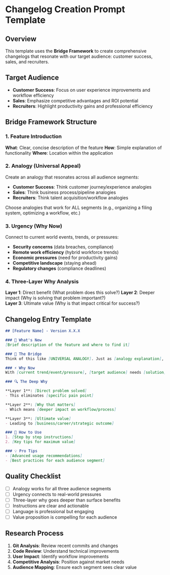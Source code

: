 # Changelog Creation Prompt Template

## Overview
This template uses the **Bridge Framework** to create comprehensive changelogs that resonate with our target audience: customer success, sales, and recruiters.

## Target Audience
- **Customer Success**: Focus on user experience improvements and workflow efficiency
- **Sales**: Emphasize competitive advantages and ROI potential  
- **Recruiters**: Highlight productivity gains and professional efficiency

## Bridge Framework Structure

### 1. Feature Introduction
**What**: Clear, concise description of the feature
**How**: Simple explanation of functionality
**Where**: Location within the application

### 2. Analogy (Universal Appeal)
Create an analogy that resonates across all audience segments:
- **Customer Success**: Think customer journey/experience analogies
- **Sales**: Think business process/pipeline analogies  
- **Recruiters**: Think talent acquisition/workflow analogies

Choose analogies that work for ALL segments (e.g., organizing a filing system, optimizing a workflow, etc.)

### 3. Urgency (Why Now)
Connect to current world events, trends, or pressures:
- **Security concerns** (data breaches, compliance)
- **Remote work efficiency** (hybrid workforce trends)
- **Economic pressures** (need for productivity gains)
- **Competitive landscape** (staying ahead)
- **Regulatory changes** (compliance deadlines)

### 4. Three-Layer Why Analysis
**Layer 1**: Direct benefit (What problem does this solve?)
**Layer 2**: Deeper impact (Why is solving that problem important?)  
**Layer 3**: Ultimate value (Why is that impact critical for success?)

## Changelog Entry Template

```markdown
## [Feature Name] - Version X.X.X

### 🎯 What's New
[Brief description of the feature and where to find it]

### 🌉 The Bridge
Think of this like [UNIVERSAL ANALOGY]. Just as [analogy explanation], this feature [connects to user benefit].

### ⚡ Why Now
With [current trend/event/pressure], [target audience] needs [solution] more than ever. [Specific urgency statement].

### 🔍 The Deep Why

**Layer 1**: [Direct problem solved]
- This eliminates [specific pain point]

**Layer 2**: [Why that matters]  
- Which means [deeper impact on workflow/process]

**Layer 3**: [Ultimate value]
- Leading to [business/career/strategic outcome]

### 🚀 How to Use
1. [Step by step instructions]
2. [Key tips for maximum value]

### 💡 Pro Tips
- [Advanced usage recommendations]
- [Best practices for each audience segment]
```

## Quality Checklist
- [ ] Analogy works for all three audience segments
- [ ] Urgency connects to real-world pressures
- [ ] Three-layer why goes deeper than surface benefits
- [ ] Instructions are clear and actionable
- [ ] Language is professional but engaging
- [ ] Value proposition is compelling for each audience

## Research Process
1. **Git Analysis**: Review recent commits and changes
2. **Code Review**: Understand technical improvements
3. **User Impact**: Identify workflow improvements
4. **Competitive Analysis**: Position against market needs
5. **Audience Mapping**: Ensure each segment sees clear value